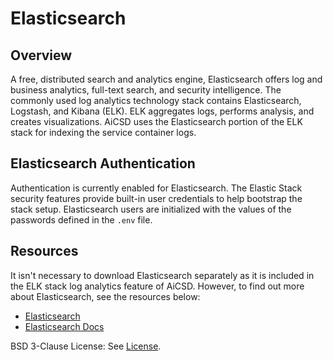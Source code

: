 # Elasticsearch

## Overview
A free, distributed search and analytics engine, Elasticsearch offers log and business analytics, full-text search, and security intelligence. The commonly used log analytics technology stack contains Elasticsearch, Logstash, and Kibana (ELK). ELK aggregates logs, performs analysis, and creates visualizations. AiCSD uses the Elasticsearch portion of the ELK stack for indexing the service container logs.

## Elasticsearch Authentication
Authentication is currently enabled for Elasticsearch. The Elastic Stack security features provide built-in user credentials to help bootstrap the stack setup. Elasticsearch users are initialized with the values of the passwords defined in the `.env` file.

## Resources

It isn't necessary to download Elasticsearch separately as it is included in the ELK stack log analytics feature of AiCSD. However, to find out more about Elasticsearch, see the resources below:

- [Elasticsearch](https://www.elastic.co/)
- [Elasticsearch Docs](https://www.elastic.co/guide/en/elasticsearch/reference/current/index.html)


BSD 3-Clause License: See [License](../LICENSE.md).